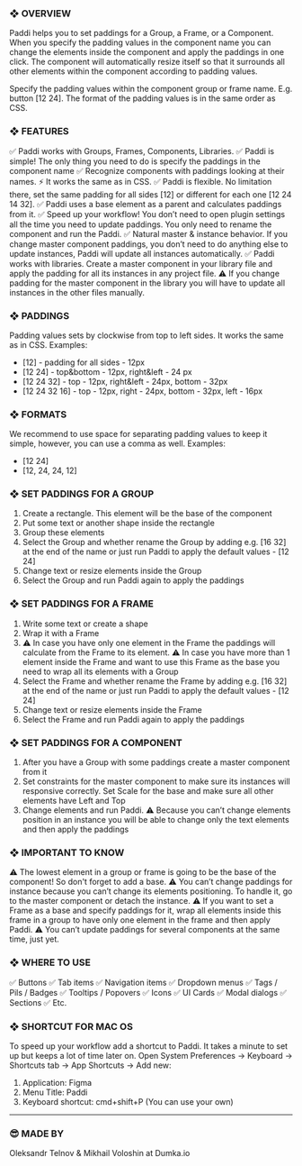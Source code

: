 ### ❖ OVERVIEW
Paddi helps you to set paddings for a Group, a Frame, or a Component. When you specify the padding values in the component name you can change the elements inside the component and apply the paddings in one click. The component will automatically resize itself so that it surrounds all other elements within the component according to padding values.

Specify the padding values within the component group or frame name. E.g. button [12 24]. The format of the padding values is in the same order as CSS.

### ❖ FEATURES
✅ Paddi works with Groups, Frames, Components, Libraries.
✅ Paddi is simple! The only thing you need to do is specify the paddings in the component name
✅ Recognize components with paddings looking at their names. ⚡️ It works the same as in CSS.
✅ Paddi is flexible. No limitation there, set the same padding for all sides [12] or different for each one [12 24 14 32].
✅ Paddi uses a base element as a parent and calculates paddings from it.
✅ Speed up your workflow! You don’t need to open plugin settings all the time you need to update paddings. You only need to rename the component and run the Paddi.
✅ Natural master & instance behavior. If you change master component paddings, you don’t need to do anything else to update instances, Paddi will update all instances automatically.
✅ Paddi works with libraries. Create a master component in your library file and apply the padding for all its instances in any project file. ⚠️ If you change padding for the master component in the library you will have to update all instances in the other files manually.

### ❖ PADDINGS
Padding values sets by clockwise from top to left sides. It works the same as in CSS. Examples:
- [12] - padding for all sides - 12px
- [12 24] - top&bottom - 12px, right&left - 24 px
- [12 24 32] - top - 12px, right&left - 24px, bottom - 32px
- [12 24 32 16] - top - 12px, right - 24px, bottom - 32px, left - 16px

### ❖ FORMATS
We recommend to use space for separating padding values to keep it simple, however, you can use a comma as well. Examples:
- [12 24]
- [12, 24, 24, 12]

### ❖ SET PADDINGS FOR A GROUP
1. Create a rectangle. This element will be the base of the component
2. Put some text or another shape inside the rectangle
3. Group these elements
4. Select the Group and whether rename the Group by adding e.g. [16 32] at the end of the name or just run Paddi to apply the default values - [12 24]
5. Change text or resize elements inside the Group
6. Select the Group and run Paddi again to apply the paddings

### ❖ SET PADDINGS FOR A FRAME
1. Write some text or create a shape
2. Wrap it with a Frame
3. ⚠️ In case you have only one element in the Frame the paddings will calculate from the Frame to its element. ⚠️ In case you have more than 1 element inside the Frame and want to use this Frame as the base you need to wrap all its elements with a Group
4. Select the Frame and whether rename the Frame by adding e.g. [16 32] at the end of the name or just run Paddi to apply the default values - [12 24]
5. Change text or resize elements inside the Frame
6. Select the Frame and run Paddi again to apply the paddings

### ❖ SET PADDINGS FOR A COMPONENT
1. After you have a Group with some paddings create a master component from it
2. Set constraints for the master component to make sure its instances will responsive correctly. Set Scale for the base and make sure all other elements have Left and Top
3. Change elements and run Paddi. ⚠️ Because you can’t change elements position in an instance you will be able to change only the text elements and then apply the paddings

### ❖ IMPORTANT TO KNOW
⚠️ The lowest element in a group or frame is going to be the base of the component! So don't forget to add a base. 
⚠️ You can’t change paddings for instance because you can’t change its elements positioning. To handle it, go to the master component or detach the instance.
⚠️ If you want to set a Frame as a base and specify paddings for it, wrap all elements inside this frame in a group to have only one element in the frame and then apply Paddi.
⚠️ You can’t update paddings for several components at the same time, just yet. 

### ❖ WHERE TO USE
✅ Buttons
✅ Tab items
✅ Navigation items
✅ Dropdown menus
✅ Tags / Pils / Badges
✅ Tooltips / Popovers
✅ Icons
✅ UI Cards
✅ Modal dialogs
✅ Sections
✅ Etc.

### ❖ SHORTCUT FOR MAC OS
To speed up your workflow add a shortcut to Paddi. It takes a minute to set up but keeps a lot of time later on.
Open System Preferences -> Keyboard -> Shortcuts tab -> App Shortcuts -> Add new:
1. Application: Figma
2. Menu Title: Paddi
3. Keyboard shortcut: cmd+shift+P (You can use your own)

---

### 😎 MADE BY
Oleksandr Telnov & Mikhail Voloshin at Dumka.io